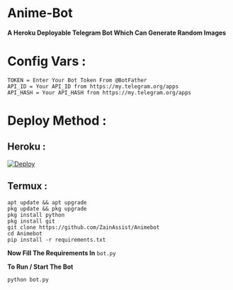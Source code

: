 # Anime-Bot
**A Heroku Deployable Telegram Bot Which Can Generate Random Images**

# Config Vars :
```
TOKEN = Enter Your Bot Token From @BotFather
API_ID = Your API_ID from https://my.telegram.org/apps
API_HASH = Your API_HASH from https://my.telegram.org/apps
```
# Deploy Method :
## Heroku :

[![Deploy](https://www.herokucdn.com/deploy/button.svg)](https://heroku.com/deploy?template=https://github.com/ZainAssist/Animebot)

## Termux :
```
apt update && apt upgrade
pkg update && pkg upgrade
pkg install python
pkg install git
git clone https://github.com/ZainAssist/Animebot
cd Animebot
pip install -r requirements.txt
```
**Now Fill The Requirements In** ```bot.py```

**To Run / Start The Bot**

```python bot.py```
